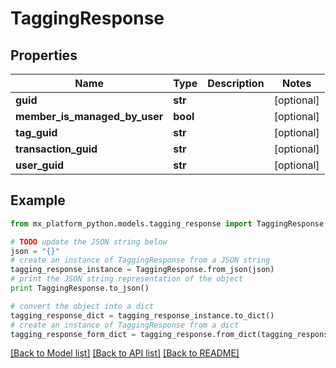 # TaggingResponse


## Properties
Name | Type | Description | Notes
------------ | ------------- | ------------- | -------------
**guid** | **str** |  | [optional] 
**member_is_managed_by_user** | **bool** |  | [optional] 
**tag_guid** | **str** |  | [optional] 
**transaction_guid** | **str** |  | [optional] 
**user_guid** | **str** |  | [optional] 

## Example

```python
from mx_platform_python.models.tagging_response import TaggingResponse

# TODO update the JSON string below
json = "{}"
# create an instance of TaggingResponse from a JSON string
tagging_response_instance = TaggingResponse.from_json(json)
# print the JSON string representation of the object
print TaggingResponse.to_json()

# convert the object into a dict
tagging_response_dict = tagging_response_instance.to_dict()
# create an instance of TaggingResponse from a dict
tagging_response_form_dict = tagging_response.from_dict(tagging_response_dict)
```
[[Back to Model list]](../README.md#documentation-for-models) [[Back to API list]](../README.md#documentation-for-api-endpoints) [[Back to README]](../README.md)


